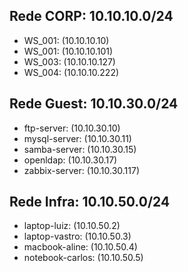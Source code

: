 ## Rede CORP:  10.10.10.0/24
- WS_001: (10.10.10.10)
- WS_001: (10.10.10.101) 
- WS_003: (10.10.10.127)
- WS_004: (10.10.10.222)

## Rede Guest: 10.10.30.0/24
- ftp-server:    (10.10.30.10)
- mysql-server:  (10.10.30.11)
- samba-server:  (10.10.30.15)
- openldap:      (10.10.30.17)
- zabbix-server: (10.10.30.117)

## Rede Infra: 10.10.50.0/24
- laptop-luiz:     (10.10.50.2)
- laptop-vastro:   (10.10.50.3)
- macbook-aline:   (10.10.50.4)
- notebook-carlos: (10.10.50.5)